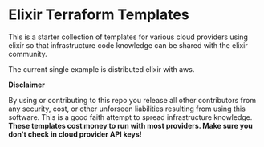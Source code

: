 # Elixir Terraform Templates

This is a starter collection of templates for various cloud providers using elixir so that infrastructure code knowledge can be shared with the elixir community.

The current single example is distributed elixir with aws.

**Disclaimer**

By using or contributing to this repo you release all other contributors from any security, cost, or other unforseen liabilities resulting from using this software. This is a good faith attempt to spread infrastructure knowledge. **These templates cost money to run with most providers. Make sure you don't check in cloud provider API keys!** 
